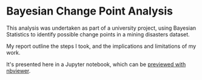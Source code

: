 # Bayesian Change Point Analysis

This analysis was undertaken as part of a university project, using Bayesian Statistics to identify possible change points in a mining disasters dataset.

My report outline the steps I took, and the implications and limitations of my work.

It's presented here in a Jupyter notebook, which can be [previewed with nbviewer](https://nbviewer.org/github/charlywhitlow/bayesian-change-point-analysis/blob/main/bayesian-change-point-detection.ipynb).

